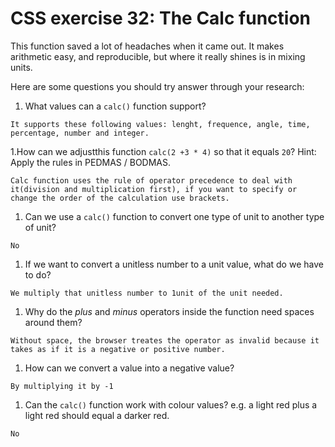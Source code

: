 # CSS exercise 32: The Calc function

This function saved a lot of headaches when it came out. It makes arithmetic easy, and reproducible, but where it really shines is in mixing units.

Here are some questions you should try answer through your research:

1. What values can a `calc()` function support?
```
It supports these following values: lenght, frequence, angle, time, percentage, number and integer.
```
1.How can we adjustthis function `calc(2 +3 * 4)` so that it equals `20`? Hint: Apply the rules in PEDMAS / BODMAS.
```
Calc function uses the rule of operator precedence to deal with it(division and multiplication first), if you want to specify or change the order of the calculation use brackets.
```
1. Can we use a `calc()` function to convert one type of unit to another type of unit?
```
No
```
1. If we want to convert a unitless number to a unit value, what do we have to do?
```
We multiply that unitless number to 1unit of the unit needed.
```
1. Why do the *plus* and *minus* operators inside the function need spaces around them?
```
Without space, the browser treates the operator as invalid because it takes as if it is a negative or positive number.
```
1. How can we convert a value into a negative value?
```
By multiplying it by -1
```
1. Can the `calc()` function work with colour values? e.g. a light red plus a light red should equal a darker red.
```
No
```
